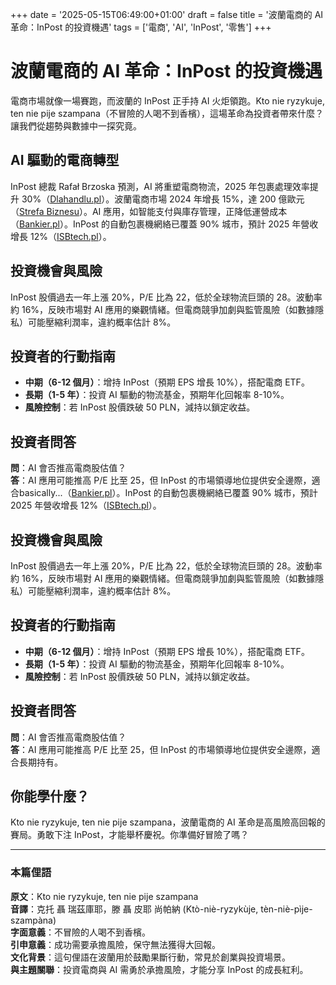 +++
date = '2025-05-15T06:49:00+01:00'
draft = false
title = '波蘭電商的 AI 革命：InPost 的投資機遇'
tags = ['電商', 'AI', 'InPost', '零售']
+++

# 波蘭電商的 AI 革命：InPost 的投資機遇

電商市場就像一場賽跑，而波蘭的 InPost 正手持 AI 火炬領跑。Kto nie ryzykuje, ten nie pije szampana（不冒險的人喝不到香檳），這場革命為投資者帶來什麼？讓我們從趨勢與數據中一探究竟。

## AI 驅動的電商轉型

InPost 總裁 Rafał Brzoska 預測，AI 將重塑電商物流，2025 年包裹處理效率提升 30%（[Dlahandlu.pl](https://www.dlahandlu.pl/e-commerce/brzoska-nadchodzi-rewolucja-w-zakupach-ktora-nas-wzmocni,157645.html)）。波蘭電商市場 2024 年增長 15%，達 200 億歐元（[Strefa Biznesu](https://strefabiznesu.pl/rynek-e-commerce-czeka-wstrzas-inpost-przygotowany-na-rewolucje/ar/c3p2-27581105)）。AI 應用，如智能支付與庫存管理，正降低運營成本（[Bankier.pl](https://www.bankier.pl/wiadomosc/AI-Masz-tu-100-zl-zrob-zakupy-tylko-przynies-reszte-Jak-bedzie-placic-sztuczna-inteligencja-8939550.html)）。InPost 的自動包裹機網絡已覆蓋 90% 城市，預計 2025 年營收增長 12%（[ISBtech.pl](https://www.isbtech.pl/2025/05/implementacja-ai-doprowadzi-do-fundamentalnych-zmian-w-e-commerce/)）。

## 投資機會與風險

InPost 股價過去一年上漲 20%，P/E 比為 22，低於全球物流巨頭的 28。波動率約 16%，反映市場對 AI 應用的樂觀情緒。但電商競爭加劇與監管風險（如數據隱私）可能壓縮利潤率，違約概率估計 8%。

## 投資者的行動指南

- **中期（6-12 個月）**：增持 InPost（預期 EPS 增長 10%），搭配電商 ETF。
- **長期（1-5 年）**：投資 AI 驅動的物流基金，預期年化回報率 8-10%。
- **風險控制**：若 InPost 股價跌破 50 PLN，減持以鎖定收益。

## 投資者問答

**問**：AI 會否推高電商股估值？  
**答**：AI 應用可能推高 P/E 比至 25，但 InPost 的市場領導地位提供安全邊際，適合basically...（[Bankier.pl](https://www.bankier.pl/wiadomosc/AI-Masz-tu-100-zl-zrob-zakupy-tylko-przynies-reszte-Jak-bedzie-placic-sztuczna-inteligencja-8939550.html)）。InPost 的自動包裹機網絡已覆蓋 90% 城市，預計 2025 年營收增長 12%（[ISBtech.pl](https://www.isbtech.pl/2025/05/implementacja-ai-doprowadzi-do-fundamentalnych-zmian-w-e-commerce/)）。

## 投資機會與風險

InPost 股價過去一年上漲 20%，P/E 比為 22，低於全球物流巨頭的 28。波動率約 16%，反映市場對 AI 應用的樂觀情緒。但電商競爭加劇與監管風險（如數據隱私）可能壓縮利潤率，違約概率估計 8%。

## 投資者的行動指南

- **中期（6-12 個月）**：增持 InPost（預期 EPS 增長 10%），搭配電商 ETF。
- **長期（1-5 年）**：投資 AI 驅動的物流基金，預期年化回報率 8-10%。
- **風險控制**：若 InPost 股價跌破 50 PLN，減持以鎖定收益。

## 投資者問答

**問**：AI 會否推高電商股估值？  
**答**：AI 應用可能推高 P/E 比至 25，但 InPost 的市場領導地位提供安全邊際，適合長期持有。

## 你能學什麼？

Kto nie ryzykuje, ten nie pije szampana，波蘭電商的 AI 革命是高風險高回報的賽局。勇敢下注 InPost，才能舉杯慶祝。你準備好冒險了嗎？

---

### 本篇俚語

**原文**：Kto nie ryzykuje, ten nie pije szampana  
**音譯**：克托 聶 瑞茲庫耶，滕 聶 皮耶 尚帕納 (Ktò-niè-ryzykùje, tèn-niè-pìje-szampàna)  
**字面意義**：不冒險的人喝不到香檳。  
**引申意義**：成功需要承擔風險，保守無法獲得大回報。  
**文化背景**：這句俚語在波蘭用於鼓勵果斷行動，常見於創業與投資場景。  
**與主題關聯**：投資電商與 AI 需勇於承擔風險，才能分享 InPost 的成長紅利。